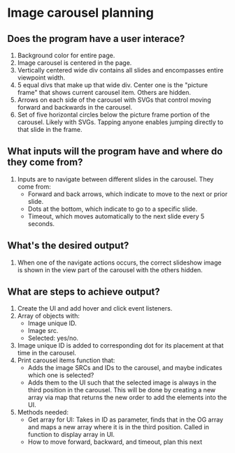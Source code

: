 # Image carousel planning

## Does the program have a user interace?

1. Background color for entire page.
2. Image carousel is centered in the page.
3. Vertically centered wide div contains all slides and encompasses entire viewpoint width.
4. 5 equal divs that make up that wide div. Center one is the "picture frame" that shows current carousel item. Others are hidden.
5. Arrows on each side of the carousel with SVGs that control moving forward and backwards in the carousel.
6. Set of five horizontal circles below the picture frame portion of the carousel. Likely with SVGs. Tapping anyone enables jumping directly to that slide in the frame.

## What inputs will the program have and where do they come from?

1. Inputs are to navigate between different slides in the carousel. They come from:
   - Forward and back arrows, which indicate to move to the next or prior slide.
   - Dots at the bottom, which indicate to go to a specific slide.
   - Timeout, which moves automatically to the next slide every 5 seconds.

## What's the desired output?

1. When one of the navigate actions occurs, the correct slideshow image is shown in the view part of the carousel with the others hidden.

## What are steps to achieve output?

1. Create the UI and add hover and click event listeners.
2. Array of objects with:
   - Image unique ID.
   - Image src.
   - Selected: yes/no.
3. Image unique ID is added to corresponding dot for its placement at that time in the carousel.
4. Print carousel items function that:
   - Adds the image SRCs and IDs to the carousel, and maybe indicates which one is selected?
   - Adds them to the UI such that the selected image is always in the third position in the carousel. This will be done by creating a new array via map that returns the new order to add the elements into the UI.
5. Methods needed:
   - Get array for UI: Takes in ID as parameter, finds that in the OG array and maps a new array where it is in the third position. Called in function to display array in UI.
   - How to move forward, backward, and timeout, plan this next
